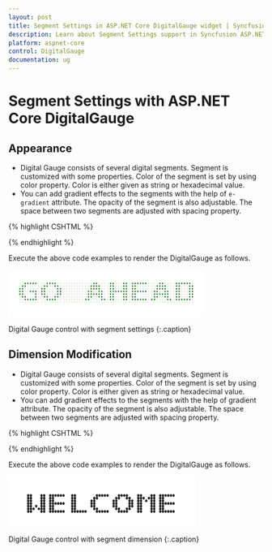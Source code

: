 ```yaml
---
layout: post
title: Segment Settings in ASP.NET Core DigitalGauge widget | Syncfusion
description: Learn about Segment Settings support in Syncfusion ASP.NET Core DigitalGauge control and more details.
platform: aspnet-core
control: DigitalGauge
documentation: ug
---
```


# Segment Settings with ASP.NET Core DigitalGauge

## Appearance

* Digital Gauge consists of several digital segments. Segment is customized with some properties. Color of the segment is set by using color property. Color is either given as string or hexadecimal value. 
* You can add gradient effects to the segments with the help of `e-gradient` attribute. The opacity of the segment is also adjustable. The space between two  segments are adjusted with spacing property.


{% highlight CSHTML %}

<ej-digital-gauge id="Digitalgauge" width="800" value="GO AHEAD">
<e-items>
<e-digital-gauge-items >
<e-segment-settings opacity="0.1" spacing="4" color="Green"></e-segment-settings>
</e-digital-gauge-items>
</e-items>
</ej-digital-gauge>

{% endhighlight %}


Execute the above code examples to render the DigitalGauge as follows.

![Appearance using DigitalGauge in ASP.NET Core](Segment-Settings_images/Segment-Settings_img1.png)

Digital Gauge control with segment settings
{:.caption}

## Dimension Modification

* Digital Gauge consists of several digital segments. Segment is customized with some properties. Color of the segment is set by using color property. Color is either given as string or hexadecimal value. 
* You can add gradient effects to the segments with the help of gradient attribute. The opacity of the segment is also adjustable. The space between two  segments are adjusted with spacing property.


{% highlight CSHTML %}

<ej-digital-gauge id="Digitalgauge" width="800" value="WELCOME">
<e-items>
<e-digital-gauge-items >
<e-segment-settings length="3" width="4"></e-segment-settings>
</e-digital-gauge-items>
</e-items>
</ej-digital-gauge>


{% endhighlight %}


Execute the above code examples to render the DigitalGauge as follows.


![Dimension Modification using DigitalGauge in ASP.NET Core](Segment-Settings_images/Segment-Settings_img2.png)

Digital Gauge control with segment dimension
{:.caption}

